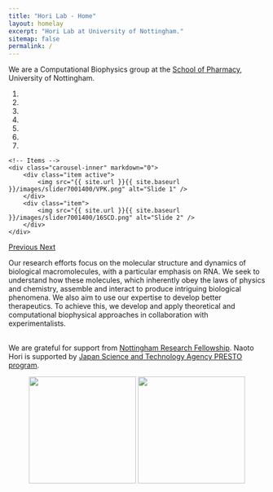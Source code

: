 ```yaml
---
title: "Hori Lab - Home"
layout: homelay
excerpt: "Hori Lab at University of Nottingham."
sitemap: false
permalink: /
---
```


We are a Computational Biophysics group at the [School of Pharmacy](https://www.nottingham.ac.uk/pharmacy), University of Nottingham. 


<div markdown="0" id="carousel" class="carousel slide" data-ride="carousel" data-interval="4000" data-pause="hover" >
    <!-- Menu -->
    <ol class="carousel-indicators">
        <li data-target="#carousel" data-slide-to="0" class="active"></li>
        <li data-target="#carousel" data-slide-to="1"></li>
        <li data-target="#carousel" data-slide-to="2"></li>
        <li data-target="#carousel" data-slide-to="3"></li>
        <li data-target="#carousel" data-slide-to="4"></li>
        <li data-target="#carousel" data-slide-to="5"></li>
        <li data-target="#carousel" data-slide-to="6"></li>
    </ol>

    <!-- Items -->
    <div class="carousel-inner" markdown="0">
        <div class="item active">
            <img src="{{ site.url }}{{ site.baseurl }}/images/slider7001400/VPK.png" alt="Slide 1" />
        </div>
        <div class="item">
            <img src="{{ site.url }}{{ site.baseurl }}/images/slider7001400/16SCD.png" alt="Slide 2" />
        </div>
    </div>
  <a class="left carousel-control" href="#carousel" role="button" data-slide="prev">
    <span class="glyphicon glyphicon-chevron-left" aria-hidden="true"></span>
    <span class="sr-only">Previous</span>
  </a>
  <a class="right carousel-control" href="#carousel" role="button" data-slide="next">
    <span class="glyphicon glyphicon-chevron-right" aria-hidden="true"></span>
    <span class="sr-only">Next</span>
  </a>
</div>


Our research efforts focus on the molecular structure and dynamics of biological macromolecules, with a particular emphasis on RNA. We seek to understand how these molecules, which inherently obey the laws of physics and chemistry, assemble and interact to produce intriguing biological phenomena. We also aim to use our expertise to develop better therapeutics.  To achieve this, we develop and apply theoretical and computational biophysical approaches in collaboration with experimentalists.
<br>
<br>


We are grateful for support from [Nottingham Research Fellowship](https://www.nottingham.ac.uk/research/researchwithus/fellowships/nottingham/index.aspx). Naoto Hori is supported by [Japan Science and Technology Agency PRESTO program](https://www.jst.go.jp/kisoken/presto/en/research_area/ongoing/area2020-1.html).

<figure class="fourth">
  <img src="{{ site.url }}{{ site.baseurl }}/images/logopic/MASTER_UoN_full_colour_logo_RGB.png" style="width: 210px">
  <img src="{{ site.url }}{{ site.baseurl }}/images/logopic/presto_enL.jpg" style="width: 210px">
</figure>
